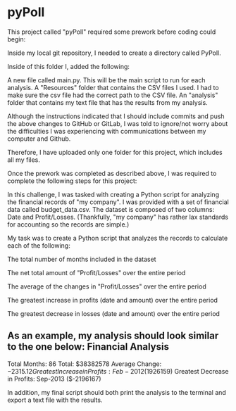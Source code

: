 # pyPoll
This project called "pyPoll" required some prework before coding could begin:

Inside my local git repository, I needed to create a directory called PyPoll.

Inside of this folder I, added the following:

A new file called main.py. This will be the main script to run for each analysis.
A "Resources" folder that contains the CSV files I used. 
I had to make sure the csv file had the correct path to the CSV file.
An "analysis" folder that contains my text file that has the results from my analysis.

Although the instructions indicated that I should include commits and push the above changes to GitHub or GitLab, I was told to ignore/not worry about the difficulties I was experiencing with communications between my computer and Github.

Therefore, I have uploaded only one folder for this project, which includes all my files.

Once the prework was completed as described above, I was required to complete the following steps for this project:

In this challenge, I was tasked with creating a Python script for analyzing the financial records of "my company". I was provided with a set of financial data called budget_data.csv. The dataset is composed of two columns: Date and Profit/Losses. (Thankfully, "my company" has rather lax standards for accounting so the records are simple.)

My task was to create a Python script that analyzes the records to calculate each of the following:


The total number of months included in the dataset


The net total amount of "Profit/Losses" over the entire period


The average of the changes in "Profit/Losses" over the entire period


The greatest increase in profits (date and amount) over the entire period


The greatest decrease in losses (date and amount) over the entire period


As an example, my analysis should look similar to the one below:
Financial Analysis
----------------------------
Total Months: 86
Total: $38382578
Average  Change: $-2315.12
Greatest Increase in Profits: Feb-2012 ($1926159)
Greatest Decrease in Profits: Sep-2013 ($-2196167)

In addition, my final script should both print the analysis to the terminal and export a text file with the results.
